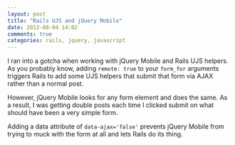 ```yaml
---
layout: post
title: "Rails UJS and jQuery Mobile"
date: 2012-08-04 14:02
comments: true
categories: rails, jquery, javascript
---
```


I ran into a gotcha when working with jQuery Mobile and Rails UJS helpers. As you probably know, adding `remote: true` to your `form_for` arguments triggers Rails to add some UJS helpers that submit that form via AJAX rather than a normal post.

However, jQuery Mobile looks for any form element and does the same. As a result, I was getting double posts each time I clicked submit on what should have been a very simple form.

Adding a data attribute of `data-ajax='false'` prevents jQuery Mobile from trying to muck with the form at all and lets Rails do its thing.

